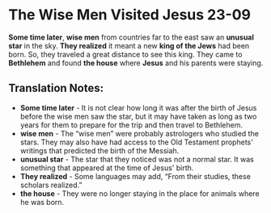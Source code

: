 The Wise Men Visited Jesus 23-09
==================================


**Some time later**, **wise men** from countries far to the east saw an
**unusual star** in the sky.  **They realized** it meant a new **king of
the Jews** had been born. So, they traveled a great distance to see this
king. They came to **Bethlehem** and found **the house** where **Jesus**
and his parents were staying.

Translation Notes:
------------------

-   **Some time later** - It is not clear how long it was after the
    birth of Jesus before the wise men saw the star, but it may have
    taken as long as two years for them to prepare for the trip and then
    travel to Bethlehem.
-   **wise men** - The “wise men” were probably astrologers who
studied
    the stars. They may also have had access to the Old Testament
    prophets' writings that predicted the birth of the Messiah.
-   **unusual star** - The star that they noticed was not a normal star.
    It was something that appeared at the time of Jesus' birth.
-   **They realized** - Some languages may add, “From their studies,
    these scholars realized.”
-   **the house** - They were no longer staying in the place for animals
    where he was born.

